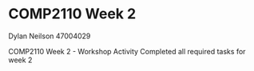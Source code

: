 # COMP2110 Week 2
Dylan Neilson
47004029

COMP2110 Week 2 - Workshop Activity
Completed all required tasks for week 2

